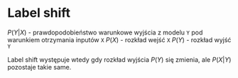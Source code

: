 # Label shift
$P(Y|X)$ - prawdopodobieństwo warunkowe wyjścia z modelu `Y` pod warunkiem otrzymania inputów `X`
$P(X)$ - rozkład wejść `X`
$P(Y)$ - rozkład wyjść `Y`

Label shift występuje wtedy gdy rozkład wyjścia $P(Y)$ się zmienia, ale $P(X|Y)$ pozostaje takie same.

